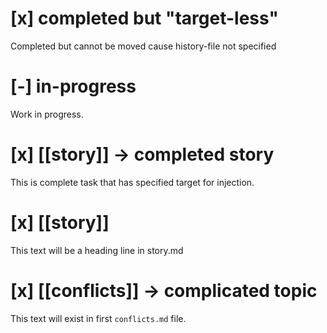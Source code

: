 # [x] completed but "target-less"
Completed but cannot be moved cause history-file not specified

# [-] in-progress
Work in progress.

# [x] [[story]] -> completed story
This is complete task that has specified target for injection.

# [x] [[story]]
This text will be a heading line in story.md

# [x] [[conflicts]] -> complicated topic
This text will exist in first `conflicts.md` file.
